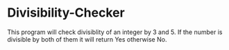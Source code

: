 # Divisibility-Checker
This program will check divisiblity of an integer by 3 and 5. If the number is divisible by both of them it will return Yes otherwise No.
